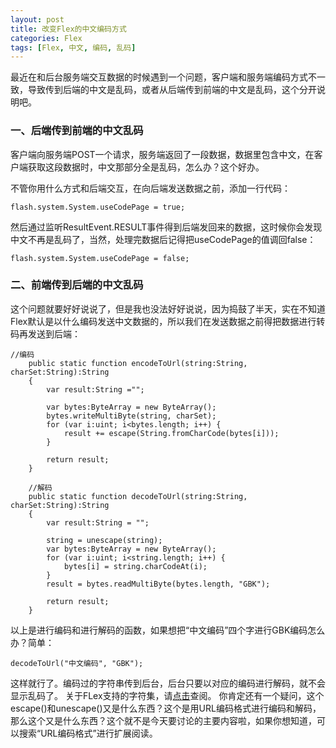 ```yaml
---
layout: post
title: 改变Flex的中文编码方式
categories: Flex
tags: [Flex, 中文, 编码, 乱码]
---
```


最近在和后台服务端交互数据的时候遇到一个问题，客户端和服务端编码方式不一致，导致传到后端的中文是乱码，或者从后端传到前端的中文是乱码，这个分开说明吧。

### 一、后端传到前端的中文乱码

客户端向服务端POST一个请求，服务端返回了一段数据，数据里包含中文，在客户端获取这段数据时，中文那部分全是乱码，怎么办？这个好办。

不管你用什么方式和后端交互，在向后端发送数据之前，添加一行代码：

```
flash.system.System.useCodePage = true;
```

然后通过监听ResultEvent.RESULT事件得到后端发回来的数据，这时候你会发现中文不再是乱码了，当然，处理完数据后记得把useCodePage的值调回false：

```
flash.system.System.useCodePage = false;
```

### 二、前端传到后端的中文乱码
这个问题就要好好说说了，但是我也没法好好说说，因为捣鼓了半天，实在不知道Flex默认是以什么编码发送中文数据的，所以我们在发送数据之前得把数据进行转码再发送到后端：

```
//编码
	public static function encodeToUrl(string:String, charSet:String):String
	{
		var result:String ="";

		var bytes:ByteArray = new ByteArray();
		bytes.writeMultiByte(string, charSet);
		for (var i:uint; i<bytes.length; i++) {
			result += escape(String.fromCharCode(bytes[i]));
		}

		return result;
	}

	//解码
	public static function decodeToUrl(string:String, charSet:String):String
	{
		var result:String = "";  

		string = unescape(string);
		var bytes:ByteArray = new ByteArray();
		for (var i:uint; i<string.length; i++) {
			bytes[i] = string.charCodeAt(i);
		}
		result = bytes.readMultiByte(bytes.length, "GBK");

		return result;
	}
```

以上是进行编码和进行解码的函数，如果想把“中文编码”四个字进行GBK编码怎么办？简单：

```
decodeToUrl("中文编码", "GBK");
```

这样就行了。编码过的字符串传到后台，后台只要以对应的编码进行解码，就不会显示乱码了。
关于FLex支持的字符集，请[点击](http://help.adobe.com/zh_CN/FlashPlatform/reference/actionscript/3/charset-codes.html)查阅。
你肯定还有一个疑问，这个escape()和unescape()又是什么东西？这个是用URL编码格式进行编码和解码，那么这个又是什么东西？这个就不是今天要讨论的主要内容啦，如果你想知道，可以搜索“URL编码格式”进行扩展阅读。
